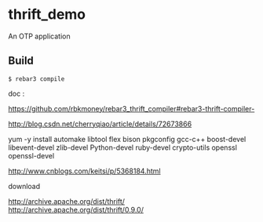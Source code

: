 thrift_demo
=====

An OTP application

Build
-----

    $ rebar3 compile

doc :


https://github.com/rbkmoney/rebar3_thrift_compiler#rebar3-thrift-compiler-






http://blog.csdn.net/cherryqiao/article/details/72673866

yum -y install automake libtool flex bison pkgconfig gcc-c++ boost-devel libevent-devel zlib-devel Python-devel ruby-devel crypto-utils
openssl openssl-devel


   http://www.cnblogs.com/keitsi/p/5368184.html



download

http://archive.apache.org/dist/thrift/
http://archive.apache.org/dist/thrift/0.9.0/
